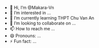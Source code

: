 - 👋 Hi, I’m @Makara-Vn
- 👀 I’m interested in ...
- 🌱 I’m currently learning THPT Chu Van An
- 💞️ I’m looking to collaborate on ...
- 📫 How to reach me ...
- 😄 Pronouns: ...
- ⚡ Fun fact: ...

<!---
Makara-Vn/Makara-Vn is a ✨ special ✨ repository because its `README.md` (this file) appears on your GitHub profile.
You can click the Preview link to take a look at your changes.
--->
